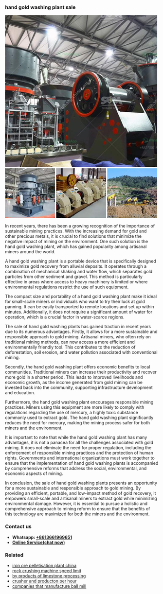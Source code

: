 <h3>hand gold washing plant sale</h3><img src='1704791664.jpg' alt=''><p>In recent years, there has been a growing recognition of the importance of sustainable mining practices. With the increasing demand for gold and other precious metals, it is crucial to find solutions that minimize the negative impact of mining on the environment. One such solution is the hand gold washing plant, which has gained popularity among artisanal miners around the world.</p><p>A hand gold washing plant is a portable device that is specifically designed to maximize gold recovery from alluvial deposits. It operates through a combination of mechanical shaking and water flow, which separates gold particles from other sediment and gravel. This method is particularly effective in areas where access to heavy machinery is limited or where environmental regulations restrict the use of such equipment.</p><p>The compact size and portability of a hand gold washing plant make it ideal for small-scale miners or individuals who want to try their luck at gold panning. It can be easily transported to remote locations and set up within minutes. Additionally, it does not require a significant amount of water for operation, which is a crucial factor in water-scarce regions.</p><p>The sale of hand gold washing plants has gained traction in recent years due to its numerous advantages. Firstly, it allows for a more sustainable and responsible approach to gold mining. Artisanal miners, who often rely on traditional mining methods, can now access a more efficient and environmentally friendly tool. This contributes to the reduction of deforestation, soil erosion, and water pollution associated with conventional mining.</p><p>Secondly, the hand gold washing plant offers economic benefits to local communities. Traditional miners can increase their productivity and recover more gold in a shorter period. This leads to improved livelihoods and economic growth, as the income generated from gold mining can be invested back into the community, supporting infrastructure development and education.</p><p>Furthermore, the hand gold washing plant encourages responsible mining practices. Miners using this equipment are more likely to comply with regulations regarding the use of mercury, a highly toxic substance commonly used to extract gold. The hand gold washing plant significantly reduces the need for mercury, making the mining process safer for both miners and the environment.</p><p>It is important to note that while the hand gold washing plant has many advantages, it is not a panacea for all the challenges associated with gold mining. It does not eliminate the need for proper regulation, including the enforcement of responsible mining practices and the protection of human rights. Governments and international organizations must work together to ensure that the implementation of hand gold washing plants is accompanied by comprehensive reforms that address the social, environmental, and economic aspects of mining.</p><p>In conclusion, the sale of hand gold washing plants presents an opportunity for a more sustainable and responsible approach to gold mining. By providing an efficient, portable, and low-impact method of gold recovery, it empowers small-scale and artisanal miners to extract gold while minimizing environmental damage. However, it is essential to pursue a holistic and comprehensive approach to mining reform to ensure that the benefits of this technology are maximized for both the miners and the environment.</p><h3>Contact us</h3><ul><li><strong>Whatsapp:&nbsp;<a href="https://wa.me/8613661969651">+8613661969651</a></strong></li><li><a href="https://swt.shibang-china.com/?git&amp;zhl&amp;hand gold washing plant sale"><strong>Online Service(chat now)</strong></a></li></ul><h3>Related</h3><ul><li><a href='iron ore pelletisation plant china.md'>iron ore pelletisation plant china</a></li><li><a href='rock crushing machine speed limit.md'>rock crushing machine speed limit</a></li><li><a href='by products of limestone processing.md'>by products of limestone processing</a></li><li><a href='crusher and producton per hour.md'>crusher and producton per hour</a></li><li><a href='companies that manufacture ball mill.md'>companies that manufacture ball mill</a></li></ul>